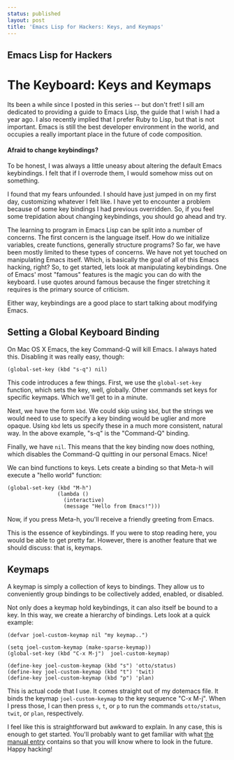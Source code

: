 ```yaml
---
status: published
layout: post
title: 'Emacs Lisp for Hackers: Keys, and Keymaps'
---
```



Emacs Lisp for Hackers
----------------------

The Keyboard: Keys and Keymaps
==============================

Its been a while since I posted in this series -- but don't fret! I
sill am dedicated to providing a guide to Emacs Lisp, the guide that I
wish I had a year ago. I also recently
implied that I prefer Ruby to Lisp, but that is not
important. Emacs is still the best developer environment in the world,
and occupies a really important place in the future of code composition.

<div class='sidebar'>
<p>
<h4>Afraid to change keybindings?</h4>
</p>
<p>
To be honest, I was always a little uneasy about altering the default Emacs
keybindings. I felt that if I overrode them, I would somehow miss out
on something. 
</p>
<p>
I found that my fears unfounded. I should have just jumped in on my
first day, customizing whatever I felt like. I have yet to encounter a
problem because of some key bindings I had previous overridden. So, if you feel some
trepidation about changing keybindings, you should go ahead and try.</p>
</div>


The learning to program in Emacs Lisp can be split into a number of
concerns. The first concern is the language itself. How do we initialize
variables, create functions, generally structure programs? So far, we have
been mostly limited to these types of concerns. We have not yet
touched on manipulating Emacs itself. Which, is basically the goal of
all of this Emacs hacking, right? So, to get started, lets look at
manipulating keybindings. One of Emacs' most "famous" features is the
magic you can do with the keyboard. I use quotes around famous because
the finger stretching it requires is the primary source of criticism.

Either way, keybindings are a good place to start talking about
modifying Emacs.




Setting a Global Keyboard Binding
---------------------------------

On Mac OS X Emacs, the key Command-Q will kill Emacs. I always hated
this. Disabling it was really easy, though: 

    (global-set-key (kbd "s-q") nil)

This code introduces a few things. First, we use the `global-set-key`
function, which sets the key, well, globally. Other commands set keys
for specific keymaps. Which we'll get to in a minute. 

Next, we have the form `kbd`. We could skip using `kbd`, but the
strings we would need to use to specify a key binding would be uglier
and more opaque. Using `kbd` lets us specify these in a much more
consistent, natural way. In the above example, "s-q" is the
"Command-Q" binding. 

Finally, we have `nil`. This means that the key binding now does
nothing, which disables the Command-Q quitting in our personal Emacs. Nice!

We can bind functions to keys. Lets create a binding so that Meta-h
will execute a "hello world" function:

    (global-set-key (kbd "M-h")
                    (lambda ()
                      (interactive)
                      (message "Hello from Emacs!")))


Now, if you press Meta-h, you'll receive a friendly greeting from
Emacs. 


This is the essence of keybindings. If you were to stop reading here,
you would be able to get pretty far. However, there is another feature
that we should discuss: that is, keymaps. 


Keymaps
-------

A keymap is simply a collection of keys to bindings. They allow us to
conveniently group bindings to be collectively added, enabled, or
disabled. 

Not only does a keymap hold keybindings, it can also itself be bound
to a key. In this way, we create a hierarchy of bindings. Lets look at
a quick example:

    (defvar joel-custom-keymap nil "my keymap..")
    
    (setq joel-custom-keymap (make-sparse-keymap))
    (global-set-key (kbd "C-x M-j")  joel-custom-keymap)
    
    (define-key joel-custom-keymap (kbd "s") 'otto/status)
    (define-key joel-custom-keymap (kbd "t") 'twit)
    (define-key joel-custom-keymap (kbd "p") 'plan)

This is actual code that I use. It comes straight out of my dotemacs
file. It binds the keymap `joel-custom-keymap` to the key sequence 
"C-x M-j". When I press those, I can then press `s`, `t`, or `p` to
run the commands `otto/status`, `twit`, or `plan`, respectively. 

I feel like this is straightforward but awkward to explain. In any
case, this is enough to get started. You'll probably want to
get familiar with what 
[the manual entry](http://www.gnu.org/software/emacs/manual/html_node/elisp/Keymaps.html)
contains so that you will know where to look in the future. Happy hacking!
